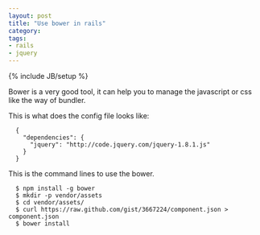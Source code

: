 ```yaml
---
layout: post
title: "Use bower in rails"
category:
tags:
- rails
- jquery
---
```

{% include JB/setup %}

Bower is a very good tool, it can help you to manage the javascript or css like the way of bundler.


This is what does the config file looks like:

```
  {
    "dependencies": {
      "jquery": "http://code.jquery.com/jquery-1.8.1.js"
    }
  }
```

This is the command lines to use the bower.

```
  $ npm install -g bower
  $ mkdir -p vendor/assets
  $ cd vendor/assets/
  $ curl https://raw.github.com/gist/3667224/component.json > component.json
  $ bower install
```
